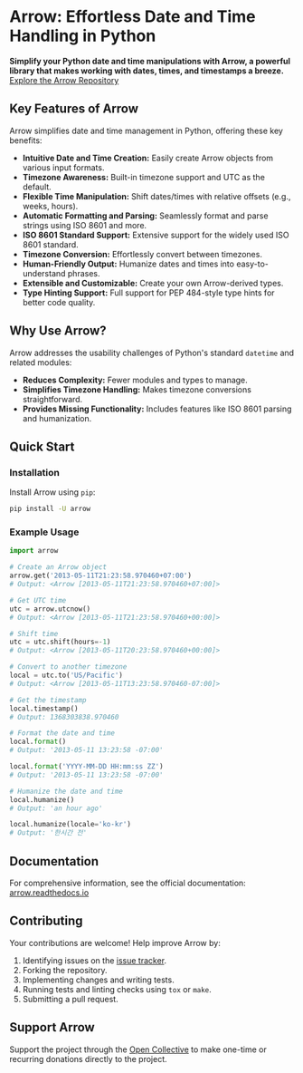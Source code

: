 # Arrow:  Effortless Date and Time Handling in Python

**Simplify your Python date and time manipulations with Arrow, a powerful library that makes working with dates, times, and timestamps a breeze.**  [Explore the Arrow Repository](https://github.com/arrow-py/arrow)

## Key Features of Arrow

Arrow simplifies date and time management in Python, offering these key benefits:

*   **Intuitive Date and Time Creation:** Easily create Arrow objects from various input formats.
*   **Timezone Awareness:**  Built-in timezone support and UTC as the default.
*   **Flexible Time Manipulation:**  Shift dates/times with relative offsets (e.g., weeks, hours).
*   **Automatic Formatting and Parsing:** Seamlessly format and parse strings using ISO 8601 and more.
*   **ISO 8601 Standard Support:** Extensive support for the widely used ISO 8601 standard.
*   **Timezone Conversion:** Effortlessly convert between timezones.
*   **Human-Friendly Output:** Humanize dates and times into easy-to-understand phrases.
*   **Extensible and Customizable:**  Create your own Arrow-derived types.
*   **Type Hinting Support:** Full support for PEP 484-style type hints for better code quality.

## Why Use Arrow?

Arrow addresses the usability challenges of Python's standard `datetime` and related modules:

*   **Reduces Complexity:** Fewer modules and types to manage.
*   **Simplifies Timezone Handling:**  Makes timezone conversions straightforward.
*   **Provides Missing Functionality:** Includes features like ISO 8601 parsing and humanization.

## Quick Start

### Installation

Install Arrow using `pip`:

```bash
pip install -U arrow
```

### Example Usage

```python
import arrow

# Create an Arrow object
arrow.get('2013-05-11T21:23:58.970460+07:00')
# Output: <Arrow [2013-05-11T21:23:58.970460+07:00]>

# Get UTC time
utc = arrow.utcnow()
# Output: <Arrow [2013-05-11T21:23:58.970460+00:00]>

# Shift time
utc = utc.shift(hours=-1)
# Output: <Arrow [2013-05-11T20:23:58.970460+00:00]>

# Convert to another timezone
local = utc.to('US/Pacific')
# Output: <Arrow [2013-05-11T13:23:58.970460-07:00]>

# Get the timestamp
local.timestamp()
# Output: 1368303838.970460

# Format the date and time
local.format()
# Output: '2013-05-11 13:23:58 -07:00'

local.format('YYYY-MM-DD HH:mm:ss ZZ')
# Output: '2013-05-11 13:23:58 -07:00'

# Humanize the date and time
local.humanize()
# Output: 'an hour ago'

local.humanize(locale='ko-kr')
# Output: '한시간 전'
```

## Documentation

For comprehensive information, see the official documentation: [arrow.readthedocs.io](https://arrow.readthedocs.io)

## Contributing

Your contributions are welcome!  Help improve Arrow by:

1.  Identifying issues on the [issue tracker](https://github.com/arrow-py/arrow/issues).
2.  Forking the repository.
3.  Implementing changes and writing tests.
4.  Running tests and linting checks using `tox` or `make`.
5.  Submitting a pull request.

## Support Arrow

Support the project through the [Open Collective](https://opencollective.com/arrow) to make one-time or recurring donations directly to the project.